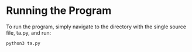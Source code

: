 # Running the Program
To run the program, simply navigate to the directory with the single source file, ta.py, and run:

```
python3 ta.py
```